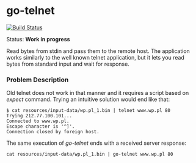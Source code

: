 # go-telnet

[![Build Status](https://travis-ci.org/mtojek/go-telnet.svg?branch=master)](https://travis-ci.org/mtojek/go-telnet)

Status: **Work in progress**

Read bytes from stdin and pass them to the remote host. The application works similarly to the well known telnet application, but it lets you read bytes from standard input and wait for response.

### Problem Description 

Old telnet does not work in that manner and it requires a script based on _expect_ command. Trying an intuitive solution would end like that:

~~~
$ cat resources/input-data/wp.pl_1.bin | telnet www.wp.pl 80
Trying 212.77.100.101...
Connected to www.wp.pl.
Escape character is '^]'.
Connection closed by foreign host.
~~~

The same execution of _go-telnet_ ends with a received server response:
~~~
cat resources/input-data/wp.pl_1.bin | go-telnet www.wp.pl 80
~~~


